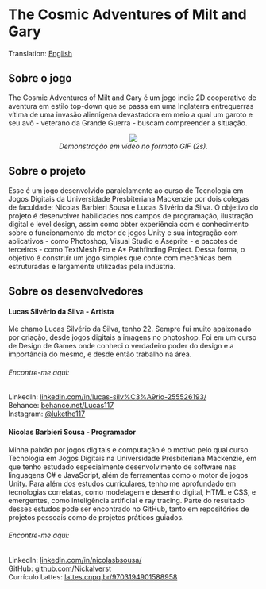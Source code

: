 # The Cosmic Adventures of Milt and Gary
Translation: [English](./README.md)
## Sobre o jogo
The Cosmic Adventures of Milt and Gary é um jogo indie 2D cooperativo de aventura em estilo top-down que se passa em uma Inglaterra entreguerras vítima de uma invasão alienígena devastadora em meio a qual um garoto e seu avô - veterano da Grande Guerra - buscam compreender a situação.
<p align="center"> <img src="https://media.giphy.com/media/4KJ3Wfv5Czg0H44UsZ/giphy.gif"> <br> <i>Demonstração em vídeo no formato GIF (2s).</i> </p>

## Sobre o projeto
Esse é um jogo desenvolvido paralelamente ao curso de Tecnologia em Jogos Digitais da Universidade Presbiteriana Mackenzie por dois colegas de faculdade: Nicolas Barbieri Sousa e Lucas Silvério da Silva. O objetivo do projeto é desenvolver habilidades nos campos de programação, ilustração digital e level design, assim como obter experiência com e conhecimento sobre o funcionamento do motor de jogos Unity e sua integração com aplicativos - como Photoshop, Visual Studio e Aseprite - e pacotes de terceiros - como TextMesh Pro e A* Pathfinding Project. Dessa forma, o objetivo é construir um jogo simples que conte com mecânicas bem estruturadas e largamente utilizadas pela indústria.
## Sobre os desenvolvedores
#### Lucas Silvério da Silva - Artista
Me chamo Lucas Silvério da Silva, tenho 22. Sempre fui muito apaixonado por criação, desde jogos digitais a imagens no photoshop. Foi em um curso de Design de Games onde conheci o verdadeiro poder do design e a importância do mesmo, e desde então trabalho na área.
###### Encontre-me aqui:
LinkedIn: [linkedin.com/in/lucas-silv%C3%A9rio-255526193/](https://www.linkedin.com/in/lucas-silv%C3%A9rio-255526193/ "linkedin.com/in/lucas-silv%C3%A9rio-255526193/")
<br/>Behance: [behance.net/Lucas117](https://www.behance.net/Lucas117 "behance.net/Lucas117")
<br/>Instagram: [@lukethe117](https://www.instagram.com/lukethe117/ "instagram.com/lukethe117/")
#### Nicolas Barbieri Sousa - Programador
Minha paixão por jogos digitais e computação é o motivo pelo qual curso Tecnologia em Jogos Digitais na Universidade Presbiteriana Mackenzie, em que tenho estudado especialmente desenvolvimento de software nas linguagens C# e JavaScript, além de ferramentas como o motor de jogos Unity. Para além dos estudos curriculares, tenho me aprofundado em tecnologias correlatas, como modelagem e desenho digital, HTML e CSS, e emergentes, como inteligência artificial e ray tracing. Parte do resultado desses estudos pode ser encontrado no GitHub, tanto em repositórios de projetos pessoais como de projetos práticos guiados.
###### Encontre-me aqui:
LinkedIn: [linkedin.com/in/nicolasbsousa/](https://www.linkedin.com/in/nicolasbsousa/ "linkedin.com/in/nicolasbsousa/")
<br/>GitHub: [github.com/Nickalverst](https://www.github.com/Nickalverst "github.com/Nickalverst")
<br/>Currículo Lattes: [lattes.cnpq.br/9703194901588958](http://lattes.cnpq.br/9703194901588958 "lattes.cnpq.br/9703194901588958")
